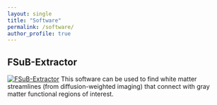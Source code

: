 ```yaml
---
layout: single
title: "Software"
permalink: /software/
author_profile: true
---
```


## FSuB-Extractor
[![FSuB-Extractor](https://cdn-icons-png.flaticon.com/256/25/25231.png)](https://github.com/smeisler/fsub_extractor)
This software can be used to find white matter streamlines (from diffusion-weighted imaging) that connect with gray matter functional regions of interest.
